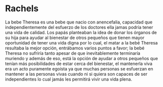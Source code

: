 # Rachels
La bebe Theresa es una bebe que nacio con anencefalia, capacidad que independientemente del
esfuerzo de los doctores ella jamas podría tener una vida de calidad. Los papás planteaban la idea de donar los órganos de su hija para ayudar al bienestar de otros pequeños que tienen mayor oportunidad de tener una vida digna por lo cual, 
el matar a la bebé Theresa resultaba la mejor opción, entrábamos varios puntos a favor; la bebé Theresa no sufriría tanto apesar de que inevitablemente terminaría muriendo y además de eso, está la opción de ayudar a otros pequeños que 
tenían más posibilidades de estar cerca del bienestar, el mantenerla viva era un acto puramente egoísta ya que muchas personas se esfuerzan en mantener a las personas vivas cuando ni si quiera son capaces de ser independientes lo cual jamás les permitirá vivir una vida plena.
